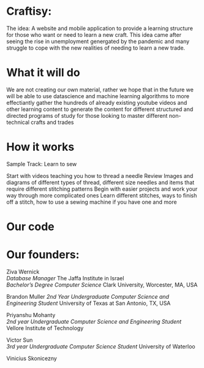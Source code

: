 # Craftisy:
The idea:  A website and mobile application to provide a learning structure for those who want or need to learn a new craft. This idea came after seeing the rise in unemployment genergated by the pandemic and many struggle to cope with the new realities of needing to learn a new trade.

# What it will do
We are not creating our own material, rather we hope that in the future we will be able to use datascience and machine learning algorithms to more effectiantly gather the hundreds of already existing youtube videos and other learning content to generate the content for different structured and directed programs of study for those looking to master different non-technical crafts and trades

# How it works
Sample Track: Learn to sew

Start with videos teaching you how to thread a needle
Review Images and diagrams of different types of thread, different size needles and items that require different stitching patterns
Begin with easier projects and work your way through more complicated ones
Learn different stitches, ways to finish off a stitch, how to use a sewing machine if you have one and more

# Our code


# Our founders:  
Ziva Wernick  
_Database Manager_ The Jaffa Institute in Israel  
_Bachelor’s Degree Computer Science_ Clark University, Worcester, MA, USA  
  
Brandon Muller 
_2nd Year Undergraduate Computer Science and Engineering Student_ University of Texas at San Antonio, TX, USA  

Priyanshu Mohanty  
_2nd year Undergraduate Computer Science and Engineering Student_ Vellore Institute of Technology 

Victor Sun  
_3rd year Undergraduate Computer Science Student_ University of Waterloo  

Vinicius Skonicezny  

